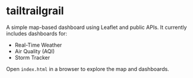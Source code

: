# tailtrailgrail

A simple map-based dashboard using Leaflet and public APIs. It currently includes dashboards for:

- Real-Time Weather
- Air Quality (AQI)
- Storm Tracker

Open `index.html` in a browser to explore the map and dashboards.
